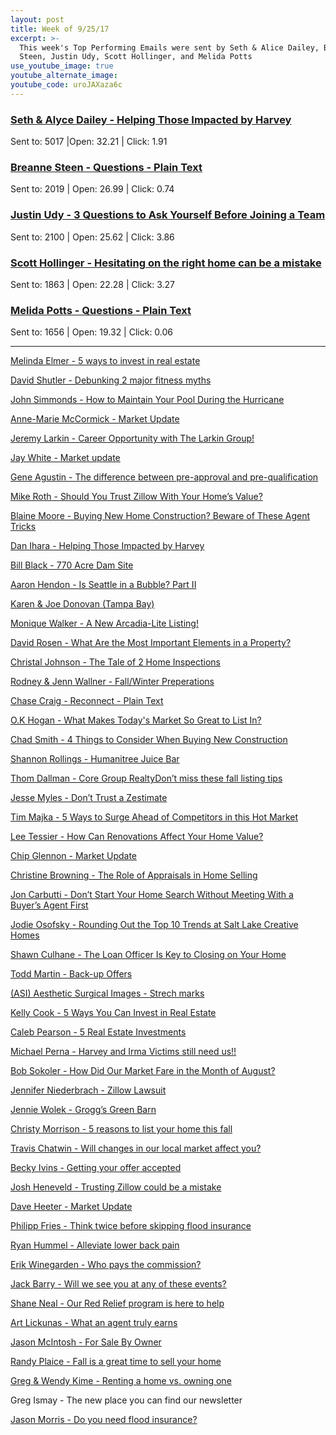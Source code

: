 ```yaml
---
layout: post
title: Week of 9/25/17
excerpt: >-
  This week's Top Performing Emails were sent by Seth & Alice Dailey, Breanne
  Steen, Justin Udy, Scott Hollinger, and Melida Potts
use_youtube_image: true
youtube_alternate_image:
youtube_code: uroJAXaza6c
---
```

<h3><a href="http://p0.vresp.com/mm2MKO" target="_blank">Seth & Alyce Dailey - Helping Those Impacted by Harvey</a></h3>

Sent to: 5017 |Open: 32.21 | Click: 1.91

<h3><a href="http://p0.vresp.com/hySWKW" target="_blank">Breanne Steen - Questions - Plain Text</a></h3>

Sent to: 2019 | Open: 26.99 | Click: 0.74

<h3><a href="http://p0.vresp.com/zxJ7Gy" target="_blank">Justin Udy - 3 Questions to Ask Yourself Before Joining a Team</a></h3>

Sent to: 2100 | Open: 25.62 | Click: 3.86

<h3><a href="http://p0.vresp.com/KEQMNY" target="_blank">Scott Hollinger - Hesitating on the right home can be a mistake</a></h3>

Sent to: 1863 | Open: 22.28 | Click: 3.27

<h3><a href="http://p0.vresp.com/MzrD1C" target="_blank">Melida Potts - Questions - Plain Text</a></h3>

Sent to: 1656 | Open: 19.32 | Click: 0.06

<hr>

<a href="http://p0.vresp.com/33Ch89" target="_blank">Melinda Elmer - 5 ways to invest in real estate</a>

<a href="http://p0.vresp.com/mm2MKO" target="_blank">David Shutler - Debunking 2 major fitness myths</a>

<a href="http://p0.vresp.com/9CsE1r" target="_blank">John Simmonds - How to Maintain Your Pool During the Hurricane</a>

<a href="http://p0.vresp.com/LMbTaz" target="_blank">Anne-Marie McCormick - Market Update</a>

<a href="http://p0.vresp.com/X4QAMM" target="_blank">Jeremy Larkin - Career Opportunity with The Larkin Group!</a>

<a href="http://p0.vresp.com/Hd0YJb" target="_blank">Jay White - Market update</a>

<a href="http://p0.vresp.com/JxX1ar" target="_blank">Gene Agustin - The difference between pre-approval and pre-qualification</a>

<a href="http://p0.vresp.com/RiLq9J" target="_blank">Mike Roth - Should You Trust Zillow With Your Home’s Value?</a>

<a href="http://p0.vresp.com/MLfArA" target="_blank">Blaine Moore - Buying New Home Construction? Beware of These Agent Tricks</a>

<a href="http://p0.vresp.com/RdhtoA" target="_blank">Dan Ihara - Helping Those Impacted by Harvey</a>

<a href="http://p0.vresp.com/bJiLfC" target="_blank">Bill Black - 770 Acre Dam Site</a>

<a href="http://p0.vresp.com/BvIJff" target="_blank">Aaron Hendon - Is Seattle in a Bubble? Part II</a>

<a href="http://p0.vresp.com/m5QLUM" target="_blank">Karen & Joe Donovan (Tampa Bay)</a>

<a href="http://p0.vresp.com/I9FICV" target="_blank">Monique Walker - A New Arcadia-Lite Listing!</a>

<a href="http://p0.vresp.com/x3vFpm" target="_blank">David Rosen - What Are the Most Important Elements in a Property?</a>

<a href="http://p0.vresp.com/ziXhD5" target="_blank">Christal Johnson - The Tale of 2 Home Inspections</a>

<a href="http://p0.vresp.com/FHt2Cw" target="_blank">Rodney & Jenn Wallner - Fall/Winter Preperations</a>

<a href="http://p0.vresp.com/CSRk1K" target="_blank">Chase Craig - Reconnect - Plain Text</a>

<a href="http://p0.vresp.com/huiASW" target="_blank">O.K Hogan - What Makes Today's Market So Great to List In?</a>

<a href="http://p0.vresp.com/SHfYk1" target="_blank">Chad Smith - 4 Things to Consider When Buying New Construction</a>

<a href="http://p0.vresp.com/koQGZh" target="_blank">Shannon Rollings - Humanitree Juice Bar</a>

<a href="http://p0.vresp.com/RVrw8L" target="_blank">Thom Dallman - Core Group RealtyDon’t miss these fall listing tips</a>

<a href="http://p0.vresp.com/bJS3wd" target="_blank">Jesse Myles - Don’t Trust a Zestimate</a>

<a href="http://p0.vresp.com/nMs4Wr" target="_blank">Tim Majka - 5 Ways to Surge Ahead of Competitors in this Hot Market</a>

<a href="http://p0.vresp.com/wPsO6N" target="_blank">Lee Tessier - How Can Renovations Affect Your Home Value?</a>

<a href="http://p0.vresp.com/TFy3ny" target="_blank">Chip Glennon - Market Update</a>

<a href="http://p0.vresp.com/Q2pxcW" target="_blank">Christine Browning - The Role of Appraisals in Home Selling</a>

<a href="http://p0.vresp.com/fh8UDE" target="_blank">Jon Carbutti - Don’t Start Your Home Search Without Meeting With a Buyer’s Agent First</a>

<a href="http://p0.vresp.com/i8YUPF" target="_blank">Jodie Osofsky - Rounding Out the Top 10 Trends at Salt Lake Creative Homes</a>

<a href="http://p0.vresp.com/0yHuLY" target="_blank">Shawn Culhane - The Loan Officer Is Key to Closing on Your Home</a>

<a href="http://p0.vresp.com/vtFHwU" target="_blank">Todd Martin - Back-up Offers</a>

<a href="http://p0.vresp.com/4go1Ee" target="_blank">(ASI) Aesthetic Surgical Images - Strech marks</a>

<a href="http://p0.vresp.com/UxcevN" target="_blank">Kelly Cook - 5 Ways You Can Invest in Real Estate</a>

<a href="http://p0.vresp.com/CxeG2x" target="_blank">Caleb Pearson - 5 Real Estate Investments</a>

<a href="http://p0.vresp.com/HHH64b" target="_blank">Michael Perna - Harvey and Irma Victims still need us!!</a>

<a href="http://p0.vresp.com/D2VOUP" target="_blank">Bob Sokoler - How Did Our Market Fare in the Month of August?</a>

<a href="http://p0.vresp.com/OEr2c4" target="_blank">Jennifer Niederbrach - Zillow Lawsuit</a>

<a href="http://p0.vresp.com/kok3vB" target="_blank">Jennie Wolek - Grogg’s Green Barn</a>

<a href="http://p0.vresp.com/wBtVIy" target="_blank">Christy Morrison - 5 reasons to list your home this fall</a>

<a href="http://p0.vresp.com/Y12rwJ" target="_blank">Travis Chatwin - Will changes in our local market affect you?</a>

<a href="http://p0.vresp.com/s1paIb" target="_blank">Becky Ivins - Getting your offer accepted</a>

<a href="http://p0.vresp.com/IKdYdw" target="_blank">Josh Heneveld - Trusting Zillow could be a mistake</a>

<a href="http://p0.vresp.com/pmcKWv" target="_blank">Dave Heeter - Market Update</a>

<a href="http://p0.vresp.com/fFHNQF" target="_blank">Philipp Fries - Think twice before skipping flood insurance</a>

<a href="http://p0.vresp.com/B0mwtE" target="_blank">Ryan Hummel - Alleviate lower back pain</a>

<a href="http://p0.vresp.com/zhwu0J" target="_blank">Erik Winegarden - Who pays the commission?</a>

<a href="http://p0.vresp.com/NgPtRe" target="_blank">Jack Barry - Will we see you at any of these events?</a>

<a href="http://p0.vresp.com/gZOhrX" target="_blank">Shane Neal - Our Red Relief program is here to help</a>

<a href="http://p0.vresp.com/N1M4fU" target="_blank">Art Lickunas - What an agent truly earns</a>

<a href="http://p0.vresp.com/q5SeUB" target="_blank">Jason McIntosh - For Sale By Owner</a>

<a href="http://p0.vresp.com/i6gcQZ" target="_blank">Randy Plaice - Fall is a great time to sell your home</a>

<a href="http://p0.vresp.com/6Byn9V" target="_blank">Greg & Wendy Kime - Renting a home vs. owning one</a>

Greg Ismay - The new place you can find our newsletter

<a href="http://p0.vresp.com/zjXifk" target="_blank">Jason Morris - Do you need flood insurance?</a>
